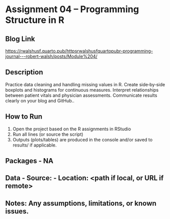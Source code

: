 # Assignment 04 – Programming Structure in R

## Blog Link
https://rwalshusf.quarto.pub/httpsrwalshusfquartopubr-programming-journal---robert-walsh/posts/Module%204/

## Description
Practice data cleaning and handling missing values in R.
Create side‑by‑side boxplots and histograms for continuous measures.
Interpret relationships between patient vitals and physician assessments.
Communicate results clearly on your blog and GitHub..

## How to Run
1) Open the project based on the R assignments in RStudio
2) Run all lines (or source the script)
3) Outputs (plots/tables) are produced in the console and/or saved to results/ if applicable.

## Packages - NA
## Data - Source: <link or brief description> - Location: <path if local, or URL if remote>
## Notes: Any assumptions, limitations, or known issues.

